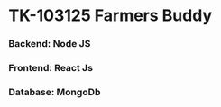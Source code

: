 # TK-103125 Farmers Buddy



### Backend: Node JS ###
### Frontend: React Js ###
### Database: MongoDb ###